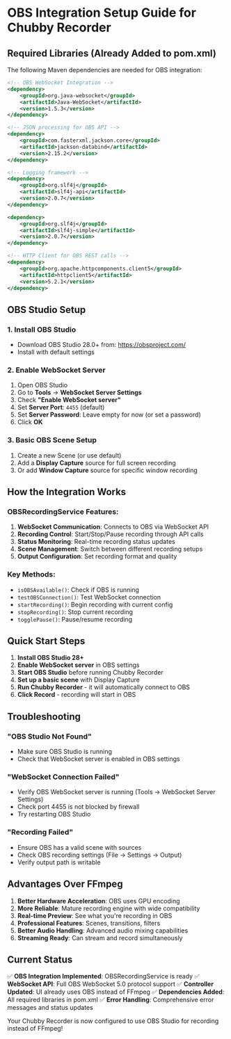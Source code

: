 # OBS Integration Setup Guide for Chubby Recorder

## Required Libraries (Already Added to pom.xml)

The following Maven dependencies are needed for OBS integration:

```xml
<!-- OBS WebSocket Integration -->
<dependency>
    <groupId>org.java-websocket</groupId>
    <artifactId>Java-WebSocket</artifactId>
    <version>1.5.3</version>
</dependency>

<!-- JSON processing for OBS API -->
<dependency>
    <groupId>com.fasterxml.jackson.core</groupId>
    <artifactId>jackson-databind</artifactId>
    <version>2.15.2</version>
</dependency>

<!-- Logging framework -->
<dependency>
    <groupId>org.slf4j</groupId>
    <artifactId>slf4j-api</artifactId>
    <version>2.0.7</version>
</dependency>

<dependency>
    <groupId>org.slf4j</groupId>
    <artifactId>slf4j-simple</artifactId>
    <version>2.0.7</version>
</dependency>

<!-- HTTP Client for OBS REST calls -->
<dependency>
    <groupId>org.apache.httpcomponents.client5</groupId>
    <artifactId>httpclient5</artifactId>
    <version>5.2.1</version>
</dependency>
```

## OBS Studio Setup

### 1. Install OBS Studio
- Download OBS Studio 28.0+ from: https://obsproject.com/
- Install with default settings

### 2. Enable WebSocket Server
1. Open OBS Studio
2. Go to **Tools** → **WebSocket Server Settings**
3. Check **"Enable WebSocket server"**
4. Set **Server Port**: `4455` (default)
5. Set **Server Password**: Leave empty for now (or set a password)
6. Click **OK**

### 3. Basic OBS Scene Setup
1. Create a new Scene (or use default)
2. Add a **Display Capture** source for full screen recording
3. Or add **Window Capture** source for specific window recording

## How the Integration Works

### OBSRecordingService Features:
1. **WebSocket Communication**: Connects to OBS via WebSocket API
2. **Recording Control**: Start/Stop/Pause recording through API calls
3. **Status Monitoring**: Real-time recording status updates
4. **Scene Management**: Switch between different recording setups
5. **Output Configuration**: Set recording format and quality

### Key Methods:
- `isOBSAvailable()`: Check if OBS is running
- `testOBSConnection()`: Test WebSocket connection
- `startRecording()`: Begin recording with current config
- `stopRecording()`: Stop current recording
- `togglePause()`: Pause/resume recording

## Quick Start Steps

1. **Install OBS Studio 28+**
2. **Enable WebSocket server** in OBS settings
3. **Start OBS Studio** before running Chubby Recorder
4. **Set up a basic scene** with Display Capture
5. **Run Chubby Recorder** - it will automatically connect to OBS
6. **Click Record** - recording will start in OBS

## Troubleshooting

### "OBS Studio Not Found"
- Make sure OBS Studio is running
- Check that WebSocket server is enabled in OBS settings

### "WebSocket Connection Failed"
- Verify OBS WebSocket server is running (Tools → WebSocket Server Settings)
- Check port 4455 is not blocked by firewall
- Try restarting OBS Studio

### "Recording Failed"
- Ensure OBS has a valid scene with sources
- Check OBS recording settings (File → Settings → Output)
- Verify output path is writable

## Advantages Over FFmpeg

1. **Better Hardware Acceleration**: OBS uses GPU encoding
2. **More Reliable**: Mature recording engine with wide compatibility
3. **Real-time Preview**: See what you're recording in OBS
4. **Professional Features**: Scenes, transitions, filters
5. **Better Audio Handling**: Advanced audio mixing capabilities
6. **Streaming Ready**: Can stream and record simultaneously

## Current Status

✅ **OBS Integration Implemented**: OBSRecordingService is ready
✅ **WebSocket API**: Full OBS WebSocket 5.0 protocol support
✅ **Controller Updated**: UI already uses OBS instead of FFmpeg
✅ **Dependencies Added**: All required libraries in pom.xml
✅ **Error Handling**: Comprehensive error messages and status updates

Your Chubby Recorder is now configured to use OBS Studio for recording instead of FFmpeg!
